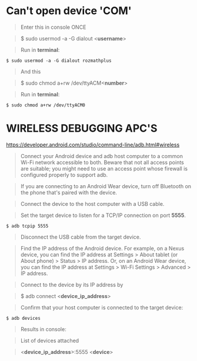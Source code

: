 # Can't open device 'COM'

>Enter this in console ONCE

>$ sudo usermod -a -G dialout <**username**>

>Run in **terminal**:

```console
$ sudo usermod -a -G dialout rozmathplus
```

>And this 

>$ sudo chmod a+rw /dev/ttyACM<**number**>

>Run in **terminal**:

```console
$ sudo chmod a+rw /dev/ttyACM0
```





# WIRELESS DEBUGGING APC'S

https://developer.android.com/studio/command-line/adb.html#wireless

>Connect your Android device and adb host computer to a common Wi-Fi network accessible to both. Beware that not all access points are suitable; you might need to use an access point whose firewall is configured properly to support adb.

>If you are connecting to an Android Wear device, turn off Bluetooth on the phone that's paired with the device.

>Connect the device to the host computer with a USB cable.

>Set the target device to listen for a TCP/IP connection on port **5555**.

```console
$ adb tcpip 5555
```

>Disconnect the USB cable from the target device.

>Find the IP address of the Android device. For example, on a Nexus device, you can find the IP address at Settings > About tablet (or About phone) > Status > IP address. Or, on an Android Wear device, you can find the IP address at Settings > Wi-Fi Settings > Advanced > IP address.

>Connect to the device by its IP address by

>$ adb connect <**device_ip_address**>

>Confirm that your host computer is connected to the target device:

```console
$ adb devices
```

>Results in console:

>List of devices attached

><**device_ip_address**>:5555 <**device**>

